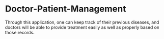 # Doctor-Patient-Management
Through this application, one can keep track of their previous diseases, and doctors will be able to provide treatment easily as well as properly based on those records.
